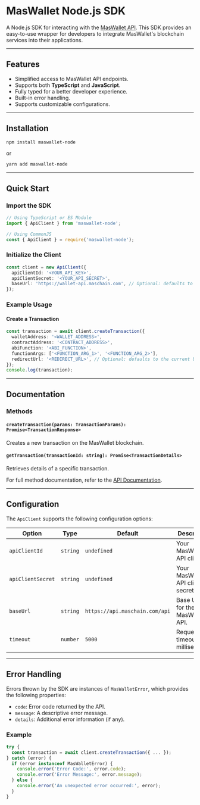 # MasWallet Node.js SDK

A Node.js SDK for interacting with the [MasWallet API](https://wallet-docs.maschain.com/). This SDK provides an easy-to-use wrapper for developers to integrate MasWallet's blockchain services into their applications.

---

## Features

- Simplified access to MasWallet API endpoints.
- Supports both **TypeScript** and **JavaScript**.
- Fully typed for a better developer experience.
- Built-in error handling.
- Supports customizable configurations.

---

## Installation

```bash
npm install maswallet-node
```

or

```bash
yarn add maswallet-node
```

---

## Quick Start

### Import the SDK

```typescript
// Using TypeScript or ES Module
import { ApiClient } from 'maswallet-node';

// Using CommonJS
const { ApiClient } = require('maswallet-node');
```

### Initialize the Client

```typescript
const client = new ApiClient({
  apiClientId: '<YOUR_API_KEY>',
  apiClientSecret: '<YOUR_API_SECRET>',
  baseUrl: 'https://wallet-api.maschain.com', // Optional: defaults to MasWallet's official base URL
});
```

### Example Usage

#### Create a Transaction
```typescript
const transaction = await client.createTransaction({
  walletAddress: '<WALLET_ADDRESS>',
  contractAddress: '<CONTRACT_ADDRESS>',
  abiFunction: '<ABI_FUNCTION>',
  functionArgs: ['<FUNCTION_ARG_1>', '<FUNCTION_ARG_2>'],
  redirectUrl: '<REDIRECT_URL>', // Optional: defaults to the current URL
});
console.log(transaction);
```

---

## Documentation

### Methods

#### `createTransaction(params: TransactionParams): Promise<TransactionResponse>`
Creates a new transaction on the MasWallet blockchain.

#### `getTransaction(transactionId: string): Promise<TransactionDetails>`
Retrieves details of a specific transaction.

For full method documentation, refer to the [API Documentation](https://docs.maschain.com/).

---

## Configuration

The `ApiClient` supports the following configuration options:

| Option           | Type     | Default                          | Description                               |
|------------------|----------|----------------------------------|-------------------------------------------|
| `apiClientId`    | `string` | `undefined`                      | Your MasWallet API client ID.             |
| `apiClientSecret`| `string` | `undefined`                      | Your MasWallet API client secret.         |
| `baseUrl`        | `string` | `https://api.maschain.com/api`       | Base URL for the MasWallet API.           |
| `timeout`        | `number` | `5000`                           | Request timeout in milliseconds.          |

---

## Error Handling

Errors thrown by the SDK are instances of `MasWalletError`, which provides the following properties:

- `code`: Error code returned by the API.
- `message`: A descriptive error message.
- `details`: Additional error information (if any).

### Example

```typescript
try {
  const transaction = await client.createTransaction({ ... });
} catch (error) {
  if (error instanceof MasWalletError) {
    console.error('Error Code:', error.code);
    console.error('Error Message:', error.message);
  } else {
    console.error('An unexpected error occurred:', error);
  }
}
```
